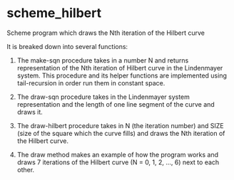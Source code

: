 # scheme_hilbert
Scheme program which draws the Nth iteration of the Hilbert curve

It is breaked down into several functions:

1) The make-sqn procedure takes in a number N and returns representation of the Nth iteration of Hilbert curve in the Lindenmayer system.
This procedure and its helper functions are implemented using tail-recursion in order run them in constant space. 

2) The draw-sqn procedure takes in the Lindenmayer system representation and the length of one line segment of the curve and draws it.

3) The draw-hilbert procedure takes in N (the iteration number) and SIZE (size of the square which the curve fills) and draws the Nth
iteration of the Hilbert curve.

4) The draw method makes an example of how the program works and draws 7 iterations of the Hilbert curve (N = 0, 1, 2, ..., 6) next to
each other.
